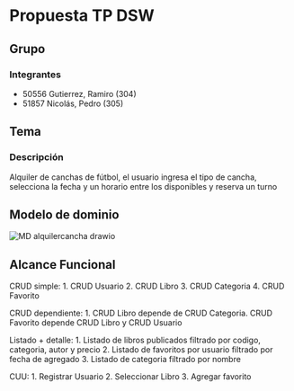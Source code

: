 # Propuesta TP DSW

## Grupo
### Integrantes
* 50556 Gutierrez, Ramiro (304)
* 51857 Nicolás, Pedro (305)

## Tema
### Descripción
Alquiler de canchas de fútbol, el usuario ingresa el tipo de cancha, selecciona la fecha y un horario entre los disponibles y reserva un turno

## Modelo de dominio
![MD alquilercancha drawio](https://github.com/Gutilolo/TP---Gutierrez-Ramiro---Nicolas-Pedro/assets/133457577/c0c73c39-0f2b-49c8-9335-2f6fbf525ca1)


## Alcance Funcional

CRUD simple:          1. CRUD Usuario
                      2. CRUD Libro
                      3. CRUD Categoria
                      4. CRUD Favorito

CRUD dependiente:     1. CRUD Libro depende de CRUD Categoria. CRUD Favorito depende CRUD Libro y CRUD Usuario

Listado + detalle:   	1. Listado de libros publicados filtrado por codigo, categoria, autor y precio 
                      2. Listado de favoritos por usuario filtrado por fecha de agregado
                      3. Listado de categoria filtrado por nombre
                    
CUU:                  1. Registrar Usuario
                      2. Seleccionar Libro
                      3. Agregar favorito
                      




